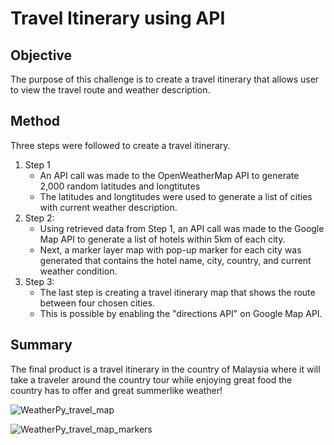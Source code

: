 # **Travel Itinerary using API**
## **Objective**
The purpose of this challenge is to create a travel itinerary that allows user to view the travel route and weather description.

## **Method**
Three steps were followed to create a travel itinerary.

1. Step 1
   -  An API call was made to the OpenWeatherMap API to generate 2,000 random latitudes and longtitutes
   -  The latitudes and longtitudes were used to generate a list of cities with current weather description. 
2. Step 2:
   - Using retrieved data from Step 1, an API call was made to the Google Map API to generate a list of hotels within 5km of each city.
   - Next, a marker layer map with pop-up marker for each city was generated that contains the hotel name, city, country, and current weather condition. 
  3. Step 3:
      - The last step is creating a travel itinerary map that shows the route between four chosen cities.
      - This is possible by enabling the "directions API" on Google Map API. 

## **Summary**
The final product is a travel itinerary in the country of Malaysia where it will take a traveler around the country tour while enjoying great food the country has to offer and great summerlike weather!

![WeatherPy_travel_map](https://user-images.githubusercontent.com/70525492/96667811-64251d80-131f-11eb-9566-27e143f079dd.png)

![WeatherPy_travel_map_markers](https://user-images.githubusercontent.com/70525492/96667815-66877780-131f-11eb-80d5-d099cc19f872.png)
